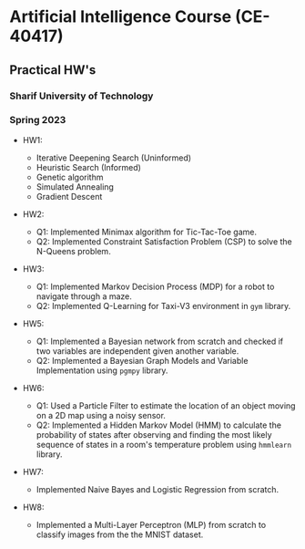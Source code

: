 # Artificial Intelligence Course (CE-40417)

## Practical HW's

### Sharif University of Technology

### Spring 2023

- HW1:

  - Iterative Deepening Search (Uninformed)
  - Heuristic Search (Informed)
  - Genetic algorithm
  - Simulated Annealing
  - Gradient Descent

- HW2:

  - Q1: Implemented Minimax algorithm for Tic-Tac-Toe game.
  - Q2: Implemented Constraint Satisfaction Problem (CSP) to solve the N-Queens problem.

- HW3:

  - Q1: Implemented Markov Decision Process (MDP) for a robot to navigate through a maze.
  - Q2: Implemented Q-Learning for Taxi-V3 environment in `gym` library.

- HW5:

  - Q1: Implemented a Bayesian network from scratch and checked if two variables are independent given another variable.
  - Q2: Implemented a Bayesian Graph Models and Variable Implementation using `pgmpy` library.

- HW6:

  - Q1: Used a Particle Filter to estimate the location of an object moving on a 2D map using a noisy sensor.
  - Q2: Implemented a Hidden Markov Model (HMM) to calculate the probability of states after observing and finding the most likely sequence of states in a room's temperature problem using `hmmlearn` library.

- HW7:

  - Implemented Naive Bayes and Logistic Regression from scratch.

- HW8:

  - Implemented a Multi-Layer Perceptron (MLP) from scratch to classify images from the the MNIST dataset.
